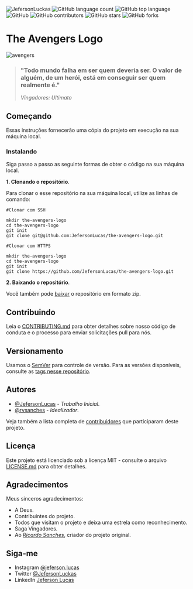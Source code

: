 ![JefersonLuckas](https://img.shields.io/badge/Jeferson%20Lucas-The%20Avengers%20Logo-green)
![GitHub language count](https://img.shields.io/github/languages/count/JefersonLucas/the-avengers-logo)
![GitHub top language](https://img.shields.io/github/languages/top/JefersonLucas/the-avengers-logo)
![GitHub](https://img.shields.io/github/license/JefersonLucas/the-avengers-logo?style=flat-square)
![GitHub contributors](https://img.shields.io/github/contributors/JefersonLucas/the-avengers-logo)
![GitHub stars](https://img.shields.io/github/stars/JefersonLucas/the-avengers-logo?style=social)
![GitHub forks](https://img.shields.io/github/forks/JefersonLucas/the-avengers-logo?style=social)

# The Avengers Logo

![avengers](https://user-images.githubusercontent.com/39635734/83597108-d2b63a00-a53c-11ea-8b02-7642992c9ca9.png)


> ### "Todo mundo falha em ser quem deveria ser. O valor de alguém, de um herói, está em conseguir ser quem realmente é." 
>_Vingadores: Ultimato_

## Começando

Essas instruções fornecerão uma cópia do projeto em execução na sua máquina local.

### Instalando
Siga passo a passo as seguinte formas de obter o código na sua máquina local.

**1. Clonando o repositório**.

Para clonar o esse repositório na sua máquina local, utilize as linhas de comando:

```
#Clonar com SSH

mkdir the-avengers-logo
cd the-avengers-logo
git init
git clone git@github.com:JefersonLucas/the-avengers-logo.git
```

```
#Clonar com HTTPS

mkdir the-avengers-logo
cd the-avengers-logo
git init
git clone https://github.com/JefersonLucas/the-avengers-logo.git
```

**2. Baixando o repositório**.

Você também pode [baixar](https://github.com/JefersonLucas/the-avengers-logo/archive/master.zip) o repositório em formato zip.

## Contribuindo

Leia o [CONTRIBUTING.md](https://github.com/JefersonLucas/the-avengers-logo/blob/master/CONTRIBUTING.md) para obter detalhes sobre nosso código de conduta e o processo para enviar solicitações pull para nós.

## Versionamento

Usamos o [SemVer](https://semver.org/lang/pt-BR/) para controle de versão. Para as versões disponíveis, consulte as [tags nesse repositório](https://github.com/JefersonLucas/the-avengers-logo/tags).

## Autores

* [@JefersonLucas](https://github.com/JefersonLucas) - _Trabalho Inicial_.
* [@rvsanches](https://github.com/rvsanches) - _Idealizador_.

Veja também a lista completa de [contribuidores](https://github.com/JefersonLucas/the-avengers-logo/contributors) que participaram deste projeto.

## Licença

Este projeto está licenciado sob a licença MIT - consulte o arquivo [LICENSE.md](https://github.com/JefersonLucas/the-avengers-logo/blob/master/LICENSE) para obter detalhes.

## Agradecimentos

Meus sinceros agradecimentos:

* A Deus.
* Contribuintes do projeto.
* Todos que visitam o projeto e deixa uma estrela como reconhecimento.
* Saga Vingadores.
* Ao _[Ricardo Sanches](https://www.youtube.com/watch?v=k1CX7hQBn1Q)_, criador do projeto original.

## Siga-me

* Instagram [@jeferson.lucas](https://instagram.com/jeferson.luckas/)
* Twitter [@JefersonLuckas](https://twitter.com/JefersonLuckas)
* LinkedIn [Jeferson Lucas](https://www.linkedin.com/in/jeferson-lucas)
